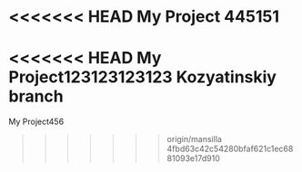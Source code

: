 <<<<<<< HEAD
My Project
445151
=======
<<<<<<< HEAD
My Project123123123123
Kozyatinskiy branch
=======
My Project456
>>>>>>> origin/mansilla
>>>>>>> 4fbd63c42c54280bfaf621c1ec6881093e17d910
